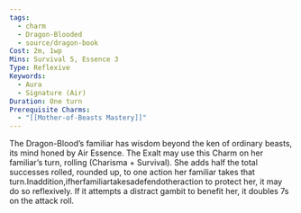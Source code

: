 ```yaml
---
tags:
  - charm
  - Dragon-Blooded
  - source/dragon-book
Cost: 2m, 1wp
Mins: Survival 5, Essence 3
Type: Reflexive
Keywords:
  - Aura
  - Signature (Air)
Duration: One turn
Prerequisite Charms:
  - "[[Mother-of-Beasts Mastery]]"
---
```

The Dragon-Blood’s familiar has wisdom beyond the ken of ordinary beasts, its mind honed by Air Essence. The Exalt may use this Charm on her familiar’s turn, rolling (Charisma + Survival). She adds half the total successes rolled, rounded up, to one action her familiar takes that turn.Inaddition,ifherfamiliartakesadefendotheraction to protect her, it may do so reflexively. If it attempts a distract gambit to benefit her, it doubles 7s on the attack roll.